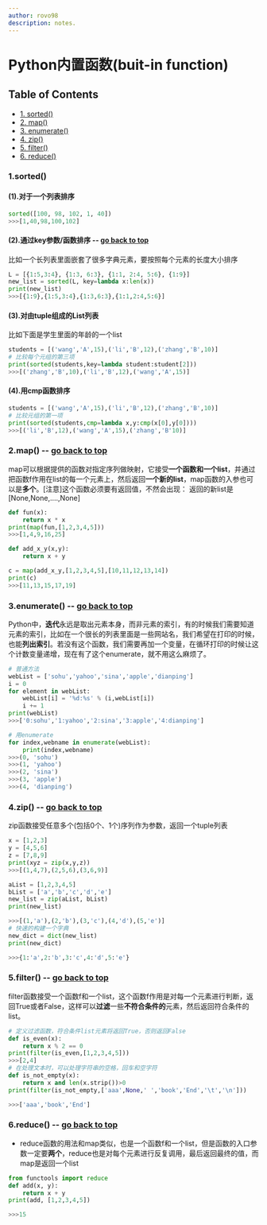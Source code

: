 ```yaml
---
author: rovo98
description: notes.
---
```


# Python内置函数(buit-in function)

## Table of Contents

- [1. sorted()]()
- [2. map()]()
- [3. enumerate()]()
- [4. zip()]()
- [5. filter()]()
- [6. reduce()]()

### 1.sorted()

#### (1).对于一个列表排序

```python
sorted([100, 98, 102, 1, 40])
>>>[1,40,98,100,102]
```

#### (2).通过key参数/函数排序 -- [go back to top]()

比如一个长列表里面嵌套了很多字典元素，要按照每个元素的长度大小排序

```python
L = [{1:5,3:4}, {1:3, 6:3}, {1:1, 2:4, 5:6}, {1:9}]
new_list = sorted(L, key=lambda x:len(x))
print(new_list)
>>>[{1:9},{1:5,3:4},{1:3,6:3},{1:1,2:4,5:6}]
```
#### (3).对由tuple组成的List列表

比如下面是学生里面的年龄的一个list

```python
students = [('wang','A',15),('li','B',12),('zhang','B',10)]
# 比较每个元组的第三项
print(sorted(students,key=lambda student:student[2]))
>>>[('zhang','B',10),('li','B',12),('wang','A',15)]
```
#### (4).用cmp函数排序

```python
students = [('wang','A',15),('li','B',12),('zhang','B',10)]
# 比较元组的第一项
print(sorted(students,cmp=lambda x,y:cmp(x[0],y[0])))
>>>[('li','B',12),('wang','A',15),('zhang','B'10)]
```

### 2.map() -- [go back to top]()

map可以根据提供的函数对指定序列做映射，它接受**一个函数和一个list**，并通过把函数f作用在list的每一个元素上，然后返回**一个新的list**，map函数的入参也可以是**多个**。[注意]这个函数必须要有返回值，不然会出现：
  返回的新list是[None,None,....,None]
  
```python
def fun(x):
	return x * x
print(map(fun,[1,2,3,4,5]))
>>>[1,4,9,16,25]

def add_x_y(x,y):
	return x + y

c = map(add_x_y,[1,2,3,4,5],[10,11,12,13,14])
print(c)
>>>[11,13,15,17,19]
```

### 3.enumerate() -- [go back to top]()

Python中，**迭代**永远是取出元素本身，而非元素的索引，有的时候我们需要知道元素的索引，比如在一个很长的列表里面是一些网站名，我们希望在打印的时候，也能**列出索引**。若没有这个函数，我们需要再加一个变量，在循环打印的时候让这个计数变量递增，现在有了这个enumerate，就不用这么麻烦了。

```python
# 普通方法
webList = ['sohu','yahoo','sina','apple','dianping']
i = 0
for element in webList:
	webList[i] = '%d:%s' % (i,webList[i])
	i += 1
print(webList)
>>>['0:sohu','1:yahoo','2:sina','3:apple','4:dianping']

# 用enumerate
for index,webname in enumerate(webList):
	print(index,webname)
>>>(0, 'sohu')
>>>(1, 'yahoo')
>>>(2, 'sina')
>>>(3, 'apple')
>>>(4, 'dianping')
```

### 4.zip() -- [go back to top]()

zip函数接受任意多个(包括0个、1个)序列作为参数，返回一个tuple列表

```python
x = [1,2,3]
y = [4,5,6]
z = [7,8,9]
print(xyz = zip(x,y,z))
>>>[(1,4,7),(2,5,6),(3,6,9)]

aList = [1,2,3,4,5]
bList = ['a','b','c','d','e']
new_list = zip(aList, bList)
print(new_list)

>>>[(1,'a'),(2,'b'),(3,'c'),(4,'d'),(5,'e')]
# 快速的构建一个字典
new_dict = dict(new_list)
print(new_dict)

>>>{1:'a',2:'b',3:'c',4:'d',5:'e'}
```

### 5.filter() -- [go back to top]()

filter函数接受一个函数f和一个list，这个函数f作用是对每一个元素进行判断，返回True或者False，这样可以**过滤**一些**不符合条件的**元素，然后返回符合条件的list。

```python
# 定义过滤函数，符合条件list元素将返回True，否则返回False
def is_even(x):
	return x % 2 == 0
print(filter(is_even,[1,2,3,4,5]))
>>>[2,4]
# 在处理文本时，可以处理字符串的空格，回车和空字符
def is_not_empty(x):
    return x and len(x.strip())>0
print(filter(is_not_empty,['aaa',None,' ','book','End','\t','\n']))

>>>['aaa','book','End']
```

### 6.reduce() -- [go back to top]()

- reduce函数的用法和map类似，也是一个函数f和一个list，但是函数的入口参数一定要**两个**，reduce也是对每个元素进行反复调用，最后返回最终的值，而map是返回一个list

```python
from functools import reduce
def add(x, y):
	return x + y
print(add, [1,2,3,4,5])

>>>15
```
